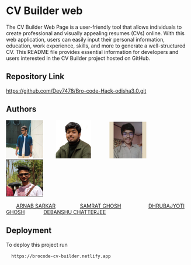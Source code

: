 
# CV Builder web

The CV Builder Web Page is a user-friendly tool that allows individuals to create professional and visually appealing resumes (CVs) online. With this web application, users can easily input their personal information, education, work experience, skills, and more to generate a well-structured CV. This README file provides essential information for developers and users interested in the CV Builder project hosted on GitHub.


## Repository Link


https://github.com/Dev7478/Bro-code-Hack-odisha3.0.git


## Authors
<div class="container">
  <img src="contributor/Arnab Sarkar.jpg" width="20%" class="contributors" > 
  &nbsp; &nbsp; &nbsp; &nbsp; 
  <img src="contributor/Samrat Ghosh.jpeg" class="contributors" width="19%" > 
   &nbsp; &nbsp; &nbsp; &nbsp; &nbsp; &nbsp; 
  <img src="contributor/Dhrubajyoti Ghosh.jpeg" width="20%" class="contributors" > 
   &nbsp; &nbsp; &nbsp; &nbsp; &nbsp; &nbsp; &nbsp; 
  <img src="contributor/Debanshu Chatterjee.jpeg" width="20%" class="contributors" > 
   &nbsp; &nbsp; &nbsp; &nbsp;
</div>

&nbsp; &nbsp;&nbsp; &nbsp;
[ARNAB SARKAR](https://github.com/arnab236)
&nbsp; &nbsp; &nbsp; &nbsp; &nbsp; &nbsp; &nbsp; &nbsp; 
[SAMRAT GHOSH](https://github.com/Samratghosh2004)
&nbsp; &nbsp; &nbsp; &nbsp; &nbsp; &nbsp;  &nbsp;  &nbsp; &nbsp; 
[DHRUBAJYOTI GHOSH](https://github.com/Dhruba274) 
&nbsp; &nbsp; &nbsp; &nbsp; &nbsp; &nbsp; 
[DEBANSHU CHATTERJEE](https://github.com/Dev7478) 



## Deployment

To deploy this project run

```bash
  https://brocode-cv-builder.netlify.app
```

